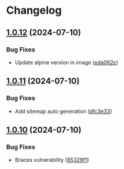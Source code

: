 # Changelog

## [1.0.12](https://github.com/Ranoth/Portfolio-Svelte/compare/v1.0.11...v1.0.12) (2024-07-10)


### Bug Fixes

* Update alpine version in image ([eda062c](https://github.com/Ranoth/Portfolio-Svelte/commit/eda062c50f1552f50cc790c0c28b0ed4635f1460))

## [1.0.11](https://github.com/Ranoth/Portfolio-Svelte/compare/v1.0.10...v1.0.11) (2024-07-10)


### Bug Fixes

* Add sitemap auto generation ([dfc3e33](https://github.com/Ranoth/Portfolio-Svelte/commit/dfc3e334a9556e54d7b5805b6ccb8088f9645e12))

## [1.0.10](https://github.com/Ranoth/Portfolio-Svelte/compare/v1.0.9...v1.0.10) (2024-07-10)


### Bug Fixes

* Braces vulnerability ([85329f1](https://github.com/Ranoth/Portfolio-Svelte/commit/85329f149c6cfe7ce47c5d2e259eee73246bd37f))
